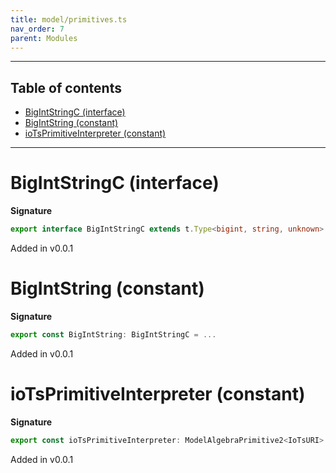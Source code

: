 ```yaml
---
title: model/primitives.ts
nav_order: 7
parent: Modules
---
```


---

<h2 class="text-delta">Table of contents</h2>

- [BigIntStringC (interface)](#bigintstringc-interface)
- [BigIntString (constant)](#bigintstring-constant)
- [ioTsPrimitiveInterpreter (constant)](#iotsprimitiveinterpreter-constant)

---

# BigIntStringC (interface)

**Signature**

```ts
export interface BigIntStringC extends t.Type<bigint, string, unknown> {}
```

Added in v0.0.1

# BigIntString (constant)

**Signature**

```ts
export const BigIntString: BigIntStringC = ...
```

Added in v0.0.1

# ioTsPrimitiveInterpreter (constant)

**Signature**

```ts
export const ioTsPrimitiveInterpreter: ModelAlgebraPrimitive2<IoTsURI> = ...
```

Added in v0.0.1
